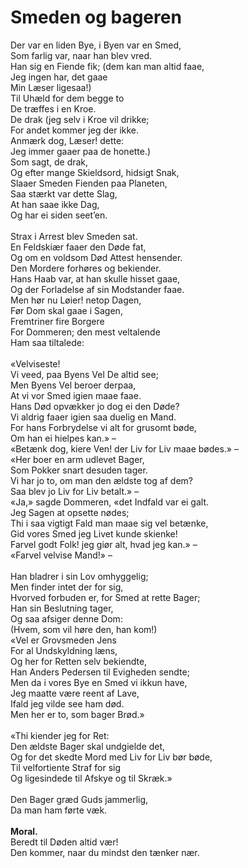 # Smeden og bageren  
 
Der var en liden Bye, i Byen var en Smed,  
Som farlig var, naar han blev vred.  
Han sig en Fiende fik; (dem kan man altid faae,  
Jeg ingen har, det gaae  
Min Læser ligesaa!)  
Til Uhæld for dem begge to  
De træffes i en Kroe.  
De drak (jeg selv i Kroe vil drikke;  
For andet kommer jeg der ikke.  
Anmærk dog, Læser! dette:  
Jeg immer gaaer paa de honette.)  
Som sagt, de drak,  
Og efter mange Skieldsord, hidsigt Snak,  
Slaaer Smeden Fienden paa Planeten,  
Saa stærkt var dette Slag,  
At han saae ikke Dag,  
Og har ei siden seet’en.  
    
Strax i Arrest blev Smeden sat.  
En Feldskiær faaer den Døde fat,  
Og om en voldsom Død Attest hensender.  
Den Mordere forhøres og bekiender.  
Hans Haab var, at han skulle hisset gaae,  
Og der Forladelse af sin Modstander faae.  
Men hør nu Løier! netop Dagen,  
Før Dom skal gaae i Sagen,  
Fremtriner fire Borgere  
For Dommeren; den mest veltalende  
Ham saa tiltalede:  
    
«Velviseste!  
Vi veed, paa Byens Vel De altid see;  
Men Byens Vel beroer derpaa,  
At vi vor Smed igien maae faae.  
Hans Død opvækker jo dog ei den Døde?  
Vi aldrig faaer igien saa duelig en Mand.  
For hans Forbrydelse vi alt for grusomt bøde,  
Om han ei hielpes kan.» –  
«Betænk dog, kiere Ven! der Liv for Liv maae bødes.» –  
«Her boer en arm udlevet Bager,  
Som Pokker snart desuden tager.  
Vi har jo to, om man den ældste tog af dem?  
Saa blev jo Liv for Liv betalt.» –  
«Ja,» sagde Dommeren, «det Indfald var ei galt.  
Jeg Sagen at opsette nødes;  
Thi i saa vigtigt Fald man maae sig vel betænke,  
Gid vores Smed jeg Livet kunde skienke!  
Farvel godt Folk! jeg giør alt, hvad jeg kan.» –  
«Farvel velvise Mand!» –  
    
Han bladrer i sin Lov omhyggelig;  
Men finder intet der for sig,  
Hvorved forbuden er, for Smed at rette Bager;  
Han sin Beslutning tager,  
Og saa afsiger denne Dom:  
(Hvem, som vil høre den, han kom!)  
«Vel er Grovsmeden Jens  
For al Undskyldning læns,  
Og her for Retten selv bekiendte,  
Han Anders Pedersen til Evigheden sendte;  
Men da i vores Bye en Smed vi ikkun have,  
Jeg maatte være reent af Lave,  
Ifald jeg vilde see ham død.  
Men her er to, som bager Brød.»  
    
«Thi kiender jeg for Ret:  
Den ældste Bager skal undgielde det,  
Og for det skedte Mord med Liv for Liv bør bøde,  
Til velfortiente Straf for sig  
Og ligesindede til Afskye og til Skræk.»  
    
Den Bager græd Guds jammerlig,  
Da man ham førte væk.  
    
**Moral.**  
Beredt til Døden altid vær!  
Den kommer, naar du mindst den tænker nær. 
